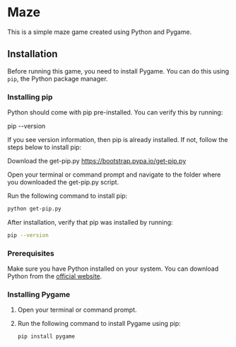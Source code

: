 # Maze 

This is a simple maze game created using Python and Pygame.

## Installation

Before running this game, you need to install Pygame. You can do this using `pip`, the Python package manager.

### Installing pip
Python should come with pip pre-installed. You can verify this by running:

pip --version

If you see version information, then pip is already installed. If not, follow the steps below to install pip:

Download the get-pip.py https://bootstrap.pypa.io/get-pip.py

Open your terminal or command prompt and navigate to the folder where you downloaded the get-pip.py script.

Run the following command to install pip:

```bash
python get-pip.py
```

After installation, verify that pip was installed by running:

```bash
pip --version
```
### Prerequisites

Make sure you have Python installed on your system. You can download Python from the [official website](https://www.python.org/downloads/).

### Installing Pygame

1. Open your terminal or command prompt.

2. Run the following command to install Pygame using pip:

   ```bash
   pip install pygame
   ```

